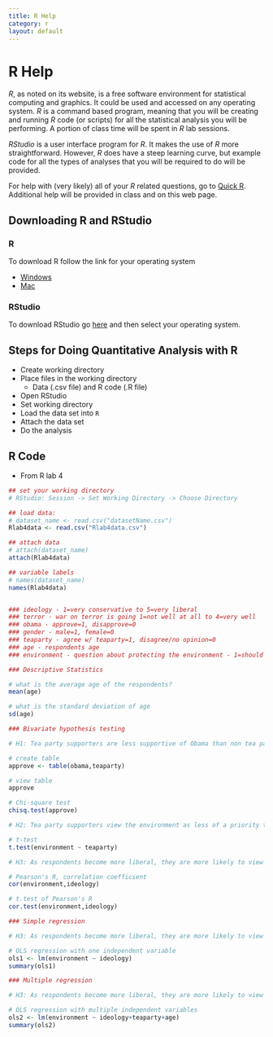 ```yaml
---
title: R Help
category: r
layout: default
---
```


# R Help

_R_, as noted on its website, is a free software environment for statistical computing and graphics. It could be used and accessed on any operating system. _R_ is a command based program, meaning that you will be creating and running _R_ code (or scripts) for all the statistical analysis you will be performing. A portion of class time will be spent in _R_ lab sessions. 


_RStudio_ is a user interface program for _R_. It makes the use of _R_ more straightforward. However, _R_ does have a steep learning curve, but example code for all the types of analyses that you will be required to do will be provided.

For help with (very likely) all of your _R_ related questions, go to [Quick R](http://www.statmethods.net). Additional help will be provided in class and on this web page. 

## Downloading R and RStudio

### R

To download R follow the link for your operating system

* [Windows](http://cran.r-project.org/bin/windows/base/)
* [Mac](http://cran.r-project.org/bin/macosx/)


### RStudio

To download RStudio go [here](http://www.rstudio.com/products/rstudio/download/) and then select your operating system.


## Steps for Doing Quantitative Analysis with R

* Create working directory
* Place files in the working directory 
    * Data (.csv file) and R code (.R file)
* Open RStudio 
* Set working directory 
* Load the data set into `R`
* Attach the data set
* Do the analysis 

## R Code

* From R lab 4

```r
## set your working directory 
# RStudio: Session -> Set Working Directory -> Choose Directory 

## load data:
# dataset_name <- read.csv("datasetName.csv")
Rlab4data <- read.csv("Rlab4data.csv")

## attach data
# attach(dataset_name)
attach(Rlab4data)

## variable labels 
# names(dataset_name)
names(Rlab4data)


### ideology - 1=very conservative to 5=very liberal 
### terror - war on terror is going 1=not well at all to 4=very well
### obama - approve=1, disapprove=0 
### gender - male=1, female=0
### teaparty - agree w/ teaparty=1, disagree/no opinion=0 
### age - respondents age 
### environment - question about protecting the environment - 1=should not be done to 4=should be a top priority 

### Descriptive Statistics 

# what is the average age of the respondents? 
mean(age)

# what is the standard deviation of age
sd(age)

### Bivariate hypothesis testing 

# H1: Tea party supporters are less supportive of Obama than non tea party supporters 

# create table 
approve <- table(obama,teaparty) 

# view table
approve

# Chi-square test
chisq.test(approve)

# H2: Tea party supporters view the environment as less of a priority than non tea party supporters 

# t-test
t.test(environment ~ teaparty)

# H3: As respondents become more liberal, they are more likely to view the environment as a priority 

# Pearson's R, correlation coefficient 
cor(environment,ideology)

# t.test of Pearson's R 
cor.test(environment,ideology)

### Simple regression 

# H3: As respondents become more liberal, they are more likely to view the environment as a priority 

# OLS regression with one independent variable 
ols1 <- lm(environment ~ ideology)
summary(ols1)

### Multiple regression 

# H3: As respondents become more liberal, they are more likely to view the environment as a priority 

# OLS regression with multiple independent variables 
ols2 <- lm(environment ~ ideology+teaparty+age)
summary(ols2)

```

